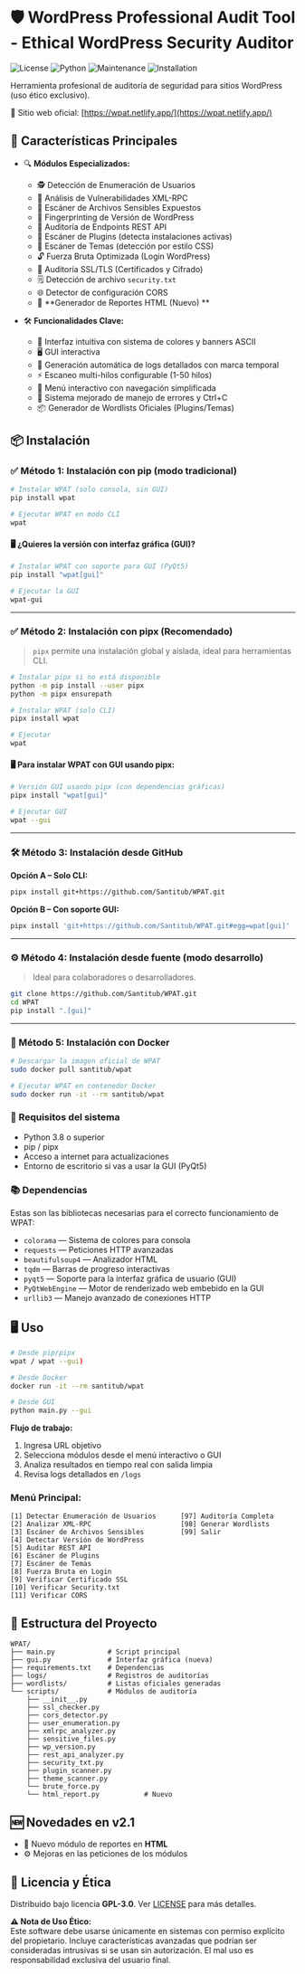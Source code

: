 # 🛡️ WordPress Professional Audit Tool - Ethical WordPress Security Auditor

![License](https://img.shields.io/badge/License-GPL--3.0-blue.svg)
![Python](https://img.shields.io/badge/Python-3.8%2B-green.svg)
![Maintenance](https://img.shields.io/badge/Maintained-Yes-brightgreen.svg)
![Installation](https://img.shields.io/badge/Installation-pipx%20%7C%20git-blueviolet)

Herramienta profesional de auditoría de seguridad para sitios WordPress (uso ético exclusivo).

🔗 Sitio web oficial: [https://wpat.netlify.app/](https://wpat.netlify.app/)

## 🚀 Características Principales

- 🔍 **Módulos Especializados:**
  - 🕵️ Detección de Enumeración de Usuarios
  - 🛑 Análisis de Vulnerabilidades XML-RPC
  - 📂 Escáner de Archivos Sensibles Expuestos
  - 🔖 Fingerprinting de Versión de WordPress
  - 📡 Auditoría de Endpoints REST API
  - 🧩 Escáner de Plugins (detecta instalaciones activas)
  - 🎨 Escáner de Temas (detección por estilo CSS)
  - 🔓 Fuerza Bruta Optimizada (Login WordPress)
  - 🔐 Auditoría SSL/TLS (Certificados y Cifrado)
  - 🗒️ Detección de archivo `security.txt`
  - 🌐 Detector de configuración CORS
  - 🧾 **Generador de Reportes HTML (Nuevo) **

- 🛠 **Funcionalidades Clave:**
  - 🎨 Interfaz intuitiva con sistema de colores y banners ASCII
  - 🖥️ GUI interactiva
  - 📁 Generación automática de logs detallados con marca temporal
  - ⚡ Escaneo multi-hilos configurable (1-50 hilos)
  - 🔄 Menú interactivo con navegación simplificada
  - 🚨 Sistema mejorado de manejo de errores y Ctrl+C
  - 📦 Generador de Wordlists Oficiales (Plugins/Temas)


## 📦 Instalación

### ✅ Método 1: Instalación con pip (modo tradicional)

```bash
# Instalar WPAT (solo consola, sin GUI)
pip install wpat

# Ejecutar WPAT en modo CLI
wpat
```

#### 🖥️ ¿Quieres la versión con interfaz gráfica (GUI)?

```bash
# Instalar WPAT con soporte para GUI (PyQt5)
pip install "wpat[gui]"

# Ejecutar la GUI
wpat-gui
```

---

### ✅ Método 2: Instalación con pipx (Recomendado)

> `pipx` permite una instalación global y aislada, ideal para herramientas CLI.

```bash
# Instalar pipx si no está disponible
python -m pip install --user pipx
python -m pipx ensurepath

# Instalar WPAT (solo CLI)
pipx install wpat

# Ejecutar
wpat
```

#### 🖥️ Para instalar WPAT con GUI usando pipx:

```bash
# Versión GUI usando pipx (con dependencias gráficas)
pipx install "wpat[gui]"

# Ejecutar GUI
wpat --gui
```

---

### 🛠️ Método 3: Instalación desde GitHub

**Opción A – Solo CLI:**

```bash
pipx install git+https://github.com/Santitub/WPAT.git
```

**Opción B – Con soporte GUI:**

```bash
pipx install 'git+https://github.com/Santitub/WPAT.git#egg=wpat[gui]'
```

---

### ⚙️ Método 4: Instalación desde fuente (modo desarrollo)

> Ideal para colaboradores o desarrolladores.

```bash
git clone https://github.com/Santitub/WPAT.git
cd WPAT
pip install ".[gui]"
```

---

### 🐳 Método 5: Instalación con Docker

```bash
# Descargar la imagen oficial de WPAT
sudo docker pull santitub/wpat

# Ejecutar WPAT en contenedor Docker
sudo docker run -it --rm santitub/wpat
```

### 📌 Requisitos del sistema

* Python 3.8 o superior
* pip / pipx
* Acceso a internet para actualizaciones
* Entorno de escritorio si vas a usar la GUI (PyQt5)

### 📚 Dependencias

Estas son las bibliotecas necesarias para el correcto funcionamiento de WPAT:

* `colorama` — Sistema de colores para consola
* `requests` — Peticiones HTTP avanzadas
* `beautifulsoup4` — Analizador HTML
* `tqdm` — Barras de progreso interactivas
* `pyqt5` — Soporte para la interfaz gráfica de usuario (GUI)
* `PyQtWebEngine` — Motor de renderizado web embebido en la GUI
* `urllib3` — Manejo avanzado de conexiones HTTP

## 🖥️ Uso

```bash
# Desde pip/pipx
wpat / wpat --gui)

# Desde Docker
docker run -it --rm santitub/wpat

# Desde GUI
python main.py --gui
```

**Flujo de trabajo:**
1. Ingresa URL objetivo
2. Selecciona módulos desde el menú interactivo o GUI
3. Analiza resultados en tiempo real con salida limpia
4. Revisa logs detallados en `/logs`

### **Menú Principal:**

```
[1] Detectar Enumeración de Usuarios      [97] Auditoría Completa
[2] Analizar XML-RPC                      [98] Generar Wordlists
[3] Escáner de Archivos Sensibles         [99] Salir
[4] Detectar Versión de WordPress
[5] Auditar REST API
[6] Escáner de Plugins
[7] Escáner de Temas 
[8] Fuerza Bruta en Login
[9] Verificar Certificado SSL
[10] Verificar Security.txt
[11] Verificar CORS
```

## 📂 Estructura del Proyecto

```
WPAT/
├── main.py             # Script principal
├── gui.py              # Interfaz gráfica (nueva)
├── requirements.txt    # Dependencias
├── logs/               # Registros de auditorías
├── wordlists/          # Listas oficiales generadas
└── scripts/            # Módulos de auditoría
    ├── __init__.py
    ├── ssl_checker.py
    ├── cors_detector.py          
    ├── user_enumeration.py
    ├── xmlrpc_analyzer.py
    ├── sensitive_files.py
    ├── wp_version.py
    ├── rest_api_analyzer.py
    ├── security_txt.py           
    ├── plugin_scanner.py
    ├── theme_scanner.py
    └── brute_force.py
    └── html_report.py           # Nuevo
```

## 🆕 Novedades en v2.1

* 🧾 Nuevo módulo de reportes en **HTML**
* ⚙️ Mejoras en las peticiones de los módulos


## 📜 Licencia y Ética

Distribuido bajo licencia **GPL-3.0**.
Ver [LICENSE](LICENSE) para más detalles.

**⚠️ Nota de Uso Ético:**  
Este software debe usarse únicamente en sistemas con permiso explícito del propietario. Incluye características avanzadas que podrían ser consideradas intrusivas si se usan sin autorización. El mal uso es responsabilidad exclusiva del usuario final.
